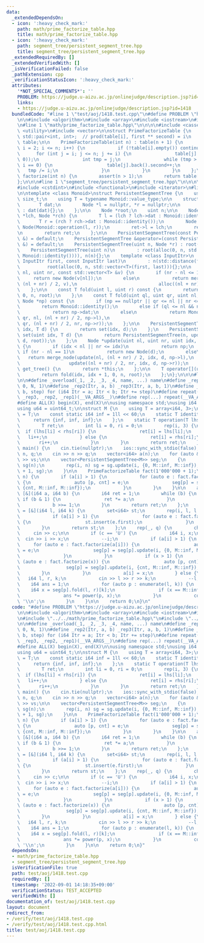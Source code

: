```yaml
---
data:
  _extendedDependsOn:
  - icon: ':heavy_check_mark:'
    path: math/prime_factorize_table.hpp
    title: math/prime_factorize_table.hpp
  - icon: ':heavy_check_mark:'
    path: segment_tree/persistent_segment_tree.hpp
    title: segment_tree/persistent_segment_tree.hpp
  _extendedRequiredBy: []
  _extendedVerifiedWith: []
  _isVerificationFailed: false
  _pathExtension: cpp
  _verificationStatusIcon: ':heavy_check_mark:'
  attributes:
    '*NOT_SPECIAL_COMMENTS*': ''
    PROBLEM: https://judge.u-aizu.ac.jp/onlinejudge/description.jsp?id=1418
    links:
    - https://judge.u-aizu.ac.jp/onlinejudge/description.jsp?id=1418
  bundledCode: "#line 1 \"test/aoj/1418.test.cpp\"\n#define PROBLEM \"https://judge.u-aizu.ac.jp/onlinejudge/description.jsp?id=1418\"\
    \n\n#include <algorithm>\n#include <array>\n#include <iostream>\n#include <set>\n\
    \n#line 1 \"math/prime_factorize_table.hpp\"\n\n\n\n#include <cassert>\n#include\
    \ <utility>\n#include <vector>\n\nstruct PrimeFactorizeTable {\n    using P =\
    \ std::pair<int, int>;  // prod(table[i], first ** second) = i\n    std::vector<std::vector<P>>\
    \ table;\n\n    PrimeFactorizeTable(int n) : table(n + 1) {\n        for (int\
    \ i = 2; i <= n; i++) {\n            if (!table[i].empty()) continue;\n      \
    \      for (int j = i; j <= n; j += i) {\n                table[j].push_back(P(i,\
    \ 0));\n                int tmp = j;\n                while (tmp > 1 && tmp %\
    \ i == 0) {\n                    table[j].back().second++;\n                 \
    \   tmp /= i;\n                }\n            }\n        }\n    };\n\n    std::vector<P>\
    \ factorize(int n) {\n        assert(n > 1);\n        return table[n];\n    };\n\
    };\n\n\n#line 1 \"segment_tree/persistent_segment_tree.hpp\"\n\n\n\n#include <cstddef>\n\
    #include <cstdint>\n#include <functional>\n#include <iterator>\n#line 9 \"segment_tree/persistent_segment_tree.hpp\"\
    \n\ntemplate <class Monoid>\nstruct PersistentSegmentTree {\n    using uint =\
    \ size_t;\n    using T = typename Monoid::value_type;\n\n    struct Node {\n \
    \       T dat;\n        Node *l = nullptr, *r = nullptr;\n\n        Node(T dat)\
    \ : dat(dat){};\n    };\n\n    Node *root;\n    uint n;\n\n    Node *merge_node(Node\
    \ *lch, Node *rch) {\n        T l = (lch ? lch->dat : Monoid::identity());\n \
    \       T r = (rch ? rch->dat : Monoid::identity());\n        Node *ret = new\
    \ Node(Monoid::operation(l, r));\n        ret->l = lch;\n        ret->r = rch;\n\
    \n        return ret;\n    };\n\n    PersistentSegmentTree(const PersistentSegmentTree\
    \ &) = default;\n    PersistentSegmentTree &operator=(const PersistentSegmentTree\
    \ &) = default;\n    PersistentSegmentTree(uint n, Node *r) : root(r), n(n){};\n\
    \    PersistentSegmentTree(uint n)\n        : root(alloc(0, n, std::vector<T>(n,\
    \ Monoid::identity()))), n(n){};\n    template <class InputItr>\n    PersistentSegmentTree(const\
    \ InputItr first, const InputItr last)\n        : n(std::distance(first, last)),\n\
    \          root(alloc(0, n, std::vector<T>(first, last))){};\n\n    Node *alloc(uint\
    \ nl, uint nr, const std::vector<T> &v) {\n        if (nr - nl <= 1)\n       \
    \     return new Node(v[nl]);\n        else\n            return merge_node(alloc(nl,\
    \ (nl + nr) / 2, v),\n                              alloc((nl + nr) / 2, nr, v));\n\
    \    };\n\n    const T fold(uint l, uint r) const {\n        return fold(l, r,\
    \ 0, n, root);\n    };\n    const T fold(uint ql, uint qr, uint nl, uint nr, const\
    \ Node *np) const {\n        if (np == nullptr || qr <= nl || nr <= ql)\n    \
    \        return Monoid::identity();\n        else if (ql <= nl && nr <= qr)\n\
    \            return np->dat;\n        else\n            return Monoid::operation(fold(ql,\
    \ qr, nl, (nl + nr) / 2, np->l),\n                                     fold(ql,\
    \ qr, (nl + nr) / 2, nr, np->r));\n    };\n\n    PersistentSegmentTree update(uint\
    \ idx, T d) {\n        return set(idx, d);\n    };\n    PersistentSegmentTree\
    \ set(uint idx, T d) {\n        return PersistentSegmentTree(n, update(0, n, idx,\
    \ d, root));\n    };\n    Node *update(uint nl, uint nr, uint idx, T d, Node *np)\
    \ {\n        if (idx < nl || nr <= idx)\n            return np;\n        else\
    \ if (nr - nl == 1)\n            return new Node(d);\n        else\n         \
    \   return merge_node(update(nl, (nl + nr) / 2, idx, d, np->l),\n            \
    \                  update((nl + nr) / 2, nr, idx, d, np->r));\n    };\n\n    PersistentSegmentTree\
    \ get_tree() {\n        return *this;\n    };\n\n    T operator[](uint idx) {\n\
    \        return fold(idx, idx + 1, 0, n, root);\n    };\n};\n\n\n#line 10 \"test/aoj/1418.test.cpp\"\
    \n\n#define _overload(_1, _2, _3, _4, name, ...) name\n#define _rep1(Itr, N) _rep3(Itr,\
    \ 0, N, 1)\n#define _rep2(Itr, a, b) _rep3(Itr, a, b, 1)\n#define _rep3(Itr, a,\
    \ b, step) for (i64 Itr = a; Itr < b; Itr += step)\n#define repeat(...) _overload(__VA_ARGS__,\
    \ _rep3, _rep2, _rep1)(__VA_ARGS__)\n#define rep(...) repeat(__VA_ARGS__)\n\n\
    #define ALL(X) begin(X), end(X)\n\nusing namespace std;\nusing i64 = int64_t;\n\
    using u64 = uint64_t;\n\nstruct M {\n    using T = array<i64, 3>;\n    using value_type\
    \ = T;\n    const static i64 inf = 1ll << 60;\n    static T identity() {\n   \
    \     return {inf, inf, inf};\n    };\n    static T operation(T lhs, T rhs) {\n\
    \        T ret;\n        int li = 0, ri = 0;\n        rep(i, 3) {\n          \
    \  if (lhs[li] < rhs[ri]) {\n                ret[i] = lhs[li];\n             \
    \   li++;\n            } else {\n                ret[i] = rhs[ri];\n         \
    \       ri++;\n            }\n        }\n        return ret;\n    };\n};\n\nint\
    \ main() {\n    cin.tie(nullptr);\n    ios::sync_with_stdio(false);\n\n    i64\
    \ n, q;\n    cin >> n >> q;\n    vector<i64> a(n);\n    for (auto &vs : a) cin\
    \ >> vs;\n\n    vector<PersistentSegmentTree<M>> seg;\n    {\n        PersistentSegmentTree<M>\
    \ sg(n);\n        rep(i, n) sg = sg.update(i, {0, M::inf, M::inf});\n        seg.assign(1'000'000\
    \ + 1, sg);\n    }\n\n    PrimeFactorizeTable fact(1'000'000 + 1);\n\n    rep(i,\
    \ n) {\n        if (a[i] > 1) {\n            for (auto e : fact.factorize(a[i]))\
    \ {\n                auto [p, cnt] = e;\n                seg[p] = seg[p].update(i,\
    \ {cnt, M::inf, M::inf});\n            }\n        }\n    }\n\n    auto power =\
    \ [&](i64 a, i64 b) {\n        i64 ret = 1;\n        while (b) {\n           \
    \ if (b & 1) {\n                ret *= a;\n            }\n            a *= a;\n\
    \            b >>= 1;\n        }\n        return ret;\n    };\n    auto enumerate\
    \ = [&](i64 l, i64 k) {\n        set<i64> st;\n        rep(i, l, l + k + 1) {\n\
    \            if (a[i] > 1) {\n                for (auto e : fact.factorize(a[i]))\
    \ {\n                    st.insert(e.first);\n                }\n            }\n\
    \        }\n        return st;\n    };\n    rep(_, q) {\n        char c;\n   \
    \     cin >> c;\n\n        if (c == 'U') {\n            i64 i, x;\n          \
    \  cin >> i >> x;\n            --i;\n            if (a[i] > 1) {\n           \
    \     for (auto e : fact.factorize(a[i])) {\n                    auto [p, cnt]\
    \ = e;\n                    seg[p] = seg[p].update(i, {0, M::inf, M::inf});\n\
    \                }\n            }\n            if (x > 1) {\n                for\
    \ (auto e : fact.factorize(x)) {\n                    auto [p, cnt] = e;\n   \
    \                 seg[p] = seg[p].update(i, {cnt, M::inf, M::inf});\n        \
    \        }\n            }\n            a[i] = x;\n        } else {\n         \
    \   i64 l, r, k;\n            cin >> l >> r >> k;\n            --l;\n        \
    \    i64 ans = 1;\n            for (auto p : enumerate(l, k)) {\n            \
    \    i64 x = seg[p].fold(l, r)[k];\n                if (x == M::inf) x = 0;\n\
    \                ans *= power(p, x);\n            }\n            cout << ans <<\
    \ '\\n';\n        }\n    }\n\n    return 0;\n}\n"
  code: "#define PROBLEM \"https://judge.u-aizu.ac.jp/onlinejudge/description.jsp?id=1418\"\
    \n\n#include <algorithm>\n#include <array>\n#include <iostream>\n#include <set>\n\
    \n#include \"../../math/prime_factorize_table.hpp\"\n#include \"../../segment_tree/persistent_segment_tree.hpp\"\
    \n\n#define _overload(_1, _2, _3, _4, name, ...) name\n#define _rep1(Itr, N) _rep3(Itr,\
    \ 0, N, 1)\n#define _rep2(Itr, a, b) _rep3(Itr, a, b, 1)\n#define _rep3(Itr, a,\
    \ b, step) for (i64 Itr = a; Itr < b; Itr += step)\n#define repeat(...) _overload(__VA_ARGS__,\
    \ _rep3, _rep2, _rep1)(__VA_ARGS__)\n#define rep(...) repeat(__VA_ARGS__)\n\n\
    #define ALL(X) begin(X), end(X)\n\nusing namespace std;\nusing i64 = int64_t;\n\
    using u64 = uint64_t;\n\nstruct M {\n    using T = array<i64, 3>;\n    using value_type\
    \ = T;\n    const static i64 inf = 1ll << 60;\n    static T identity() {\n   \
    \     return {inf, inf, inf};\n    };\n    static T operation(T lhs, T rhs) {\n\
    \        T ret;\n        int li = 0, ri = 0;\n        rep(i, 3) {\n          \
    \  if (lhs[li] < rhs[ri]) {\n                ret[i] = lhs[li];\n             \
    \   li++;\n            } else {\n                ret[i] = rhs[ri];\n         \
    \       ri++;\n            }\n        }\n        return ret;\n    };\n};\n\nint\
    \ main() {\n    cin.tie(nullptr);\n    ios::sync_with_stdio(false);\n\n    i64\
    \ n, q;\n    cin >> n >> q;\n    vector<i64> a(n);\n    for (auto &vs : a) cin\
    \ >> vs;\n\n    vector<PersistentSegmentTree<M>> seg;\n    {\n        PersistentSegmentTree<M>\
    \ sg(n);\n        rep(i, n) sg = sg.update(i, {0, M::inf, M::inf});\n        seg.assign(1'000'000\
    \ + 1, sg);\n    }\n\n    PrimeFactorizeTable fact(1'000'000 + 1);\n\n    rep(i,\
    \ n) {\n        if (a[i] > 1) {\n            for (auto e : fact.factorize(a[i]))\
    \ {\n                auto [p, cnt] = e;\n                seg[p] = seg[p].update(i,\
    \ {cnt, M::inf, M::inf});\n            }\n        }\n    }\n\n    auto power =\
    \ [&](i64 a, i64 b) {\n        i64 ret = 1;\n        while (b) {\n           \
    \ if (b & 1) {\n                ret *= a;\n            }\n            a *= a;\n\
    \            b >>= 1;\n        }\n        return ret;\n    };\n    auto enumerate\
    \ = [&](i64 l, i64 k) {\n        set<i64> st;\n        rep(i, l, l + k + 1) {\n\
    \            if (a[i] > 1) {\n                for (auto e : fact.factorize(a[i]))\
    \ {\n                    st.insert(e.first);\n                }\n            }\n\
    \        }\n        return st;\n    };\n    rep(_, q) {\n        char c;\n   \
    \     cin >> c;\n\n        if (c == 'U') {\n            i64 i, x;\n          \
    \  cin >> i >> x;\n            --i;\n            if (a[i] > 1) {\n           \
    \     for (auto e : fact.factorize(a[i])) {\n                    auto [p, cnt]\
    \ = e;\n                    seg[p] = seg[p].update(i, {0, M::inf, M::inf});\n\
    \                }\n            }\n            if (x > 1) {\n                for\
    \ (auto e : fact.factorize(x)) {\n                    auto [p, cnt] = e;\n   \
    \                 seg[p] = seg[p].update(i, {cnt, M::inf, M::inf});\n        \
    \        }\n            }\n            a[i] = x;\n        } else {\n         \
    \   i64 l, r, k;\n            cin >> l >> r >> k;\n            --l;\n        \
    \    i64 ans = 1;\n            for (auto p : enumerate(l, k)) {\n            \
    \    i64 x = seg[p].fold(l, r)[k];\n                if (x == M::inf) x = 0;\n\
    \                ans *= power(p, x);\n            }\n            cout << ans <<\
    \ '\\n';\n        }\n    }\n\n    return 0;\n}"
  dependsOn:
  - math/prime_factorize_table.hpp
  - segment_tree/persistent_segment_tree.hpp
  isVerificationFile: true
  path: test/aoj/1418.test.cpp
  requiredBy: []
  timestamp: '2022-09-01 14:18:35+09:00'
  verificationStatus: TEST_ACCEPTED
  verifiedWith: []
documentation_of: test/aoj/1418.test.cpp
layout: document
redirect_from:
- /verify/test/aoj/1418.test.cpp
- /verify/test/aoj/1418.test.cpp.html
title: test/aoj/1418.test.cpp
---
```

